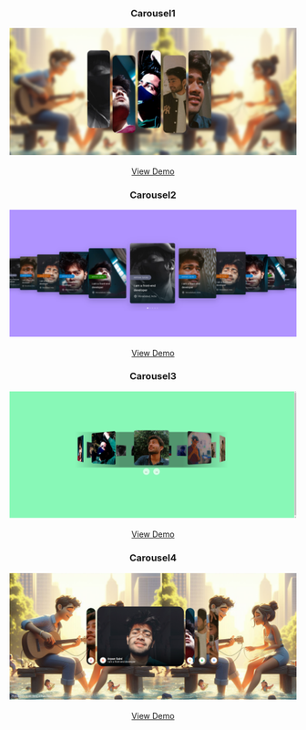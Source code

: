 <br />
<div align="center" id='readme-top'> 
  <h3 align="center">Carousel1</h3>
  <p align="center">
    <img src='https://github.com/arpan-kumar-saini/Stock-images/blob/main/ui_carousel1.png'>
    <br />   
    <br />
    <a href="https://arpan-carousel1.netlify.app/">View Demo</a>
  </p>

  
  <h3 align="center">Carousel2</h3>
  <p align="center">
    <img src='https://github.com/arpan-kumar-saini/Stock-images/blob/main/ui_carousel2.png'>
    <br />   
    <br />
    <a href="https://arpan-carousel2.netlify.app/">View Demo</a>
  </p>

  
  <h3 align="center">Carousel3</h3>
  <p align="center">
    <img src='https://github.com/arpan-kumar-saini/Stock-images/blob/main/ui_carousel3.png'>
    <br />   
    <br />
    <a href="https://arpan-carousel3.netlify.app/">View Demo</a>
  </p>

  

  <h3 align="center">Carousel4</h3>
  <p align="center">
    <img src='https://github.com/arpan-kumar-saini/Stock-images/blob/main/ui_carousel4.png'>
    <br />   
    <br />
    <a href="https://arpan-carousel4.netlify.app/">View Demo</a>
  </p>

</div>
